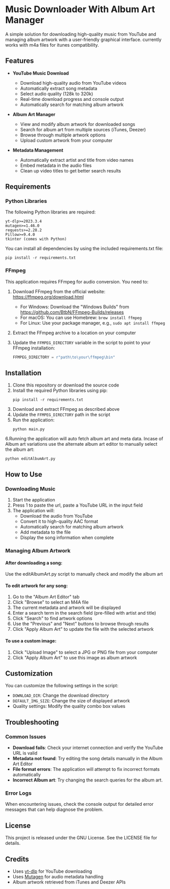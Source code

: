 # Music Downloader With Album Art Manager

A simple solution for downloading high-quality music from YouTube and managing album artwork with a user-friendly graphical interface.
currently works with m4a files for itunes compatibility.

## Features

- **YouTube Music Download**
  - Download high-quality audio from YouTube videos
  - Automatically extract song metadata
  - Select audio quality (128k to 320k)
  - Real-time download progress and console output
  - Automatically search for matching album artwork

- **Album Art Manager**
  - View and modify album artwork for downloaded songs
  - Search for album art from multiple sources (iTunes, Deezer)
  - Browse through multiple artwork options
  - Upload custom artwork from your computer

- **Metadata Management**
  - Automatically extract artist and title from video names
  - Embed metadata in the audio files
  - Clean up video titles to get better search results

## Requirements

### Python Libraries
The following Python libraries are required:

```
yt-dlp>=2023.3.4
mutagen>=1.46.0
requests>=2.28.2
Pillow>=9.4.0
tkinter (comes with Python)
```

You can install all dependencies by using the included requirements.txt file:

```
pip install -r requirements.txt
```

### FFmpeg
This application requires FFmpeg for audio conversion. You need to:

1. Download FFmpeg from the official website: https://ffmpeg.org/download.html
   - For Windows: Download the "Windows Builds" from https://github.com/BtbN/FFmpeg-Builds/releases
   - For macOS: You can use Homebrew: `brew install ffmpeg`
   - For Linux: Use your package manager, e.g., `sudo apt install ffmpeg`

2. Extract the FFmpeg archive to a location on your computer

3. Update the `FFMPEG_DIRECTORY` variable in the script to point to your FFmpeg installation:
   ```python
   FFMPEG_DIRECTORY = r"path\to\your\ffmpeg\bin"
   ```

## Installation

1. Clone this repository or download the source code
2. Install the required Python libraries using pip:
   ```
   pip install -r requirements.txt
   ```
3. Download and extract FFmpeg as described above
4. Update the `FFMPEG_DIRECTORY` path in the script
5. Run the application:
   ```
   python main.py
   ```
6.Running the application will auto fetch album art and meta data.
  Incase of Album art variations use the alternate album art editor to manually select the album art: 
   ```
   python editAlbumArt.py
   ```

## How to Use

### Downloading Music

1. Start the application
2. Press 1 to paste the url, paste a YouTube URL in the input field
3. The application will:
   - Download the audio from YouTube
   - Convert it to high-quality AAC format
   - Automatically search for matching album artwork
   - Add metadata to the file
   - Display the song information when complete

### Managing Album Artwork

#### After downloading a song:
Use the editAlbumArt.py script to manually check and modify the album art 

#### To edit artwork for any song:
1. Go to the "Album Art Editor" tab
2. Click "Browse" to select an M4A file
3. The current metadata and artwork will be displayed
4. Enter a search term in the search field (pre-filled with artist and title)
5. Click "Search" to find artwork options
6. Use the "Previous" and "Next" buttons to browse through results
7. Click "Apply Album Art" to update the file with the selected artwork

#### To use a custom image:
1. Click "Upload Image" to select a JPG or PNG file from your computer
2. Click "Apply Album Art" to use this image as album artwork

## Customization

You can customize the following settings in the script:

- `DOWNLOAD_DIR`: Change the download directory
- `DEFAULT_IMG_SIZE`: Change the size of displayed artwork
- Quality settings: Modify the quality combo box values

## Troubleshooting

### Common Issues

- **Download fails**: Check your internet connection and verify the YouTube URL is valid
- **Metadata not found**: Try editing the song details manually in the Album Art Editor
- **File format errors**: The application will attempt to fix incorrect formats automatically
- **Incorrect Album art**: Try changing the search queries for the album art. 

### Error Logs

When encountering issues, check the console output for detailed error messages that can help diagnose the problem.

## License

This project is released under the GNU License. See the LICENSE file for details.

## Credits

- Uses [yt-dlp](https://github.com/yt-dlp/yt-dlp) for YouTube downloading
- Uses [Mutagen](https://github.com/quodlibet/mutagen) for audio metadata handling
- Album artwork retrieved from iTunes and Deezer APIs
